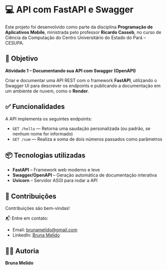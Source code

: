 # 💻 API com FastAPI e Swagger

Este projeto foi desenvolvido como parte da disciplina **Programação de Aplicativos Mobile**, ministrada pelo professor **Ricardo Casseb**, no curso de Ciência da Computação do Centro Universitário do Estado do Pará – CESUPA.

## 🎯 Objetivo

**Atividade 1 – Documentando sua API com Swagger (OpenAPI)**

Criar e documentar uma API REST com o framework **FastAPI**, utilizando o Swagger UI para descrever os endpoints e publicando a documentação em um ambiente de nuvem, como o **Render**.

## ✅ Funcionalidades

A API implementa os seguintes endpoints:

- `GET /hello` — Retorna uma saudação personalizada (ou padrão, se nenhum nome for informado)
- `GET /sum` — Realiza a soma de dois números passados como parâmetros

## 📦 Tecnologias utilizadas

- **FastAPI** – Framework web moderno e leve
- **Swagger/OpenAPI** – Geração automática de documentação interativa
- **Uvicorn** – Servidor ASGI para rodar a API

## 🤝 Contribuições

Contribuições são bem-vindas!

📬 Entre em contato:
- Email: [brunamelido@gmail.com](mailto:brunamelido@gmail.com)
- LinkedIn: [Bruna Melido](https://www.linkedin.com/in/brunamelido/)

## 👩‍💻 Autoria

**Bruna Melido**
